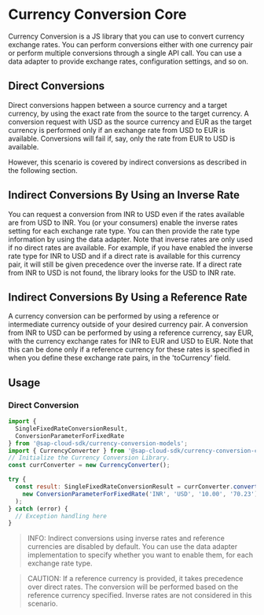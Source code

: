 # Currency Conversion Core

Currency Conversion is a JS library that you can use to convert currency exchange rates. You can perform conversions either with one currency pair or perform multiple conversions through a single API call. You can use a data adapter to provide exchange rates, configuration settings, and so on.

## Direct Conversions

Direct conversions happen between a source currency and a target currency, by using the exact rate from the source to the target currency. A conversion request with USD as the source currency and EUR as the target currency is performed only if an exchange rate from USD to EUR is available. Conversions will fail if, say, only the rate from EUR to USD is available.

However, this scenario is covered by indirect conversions as described in the following section.

## Indirect Conversions By Using an Inverse Rate

You can request a conversion from INR to USD even if the rates available are from USD to INR. You (or your consumers) enable the inverse rates setting for each exchange rate type. You can then provide the rate type information by using the data adapter. Note that inverse rates are only used if no direct rates are available. For example, if you have enabled the inverse rate type for INR to USD and if a direct rate is available for this currency pair, it will still be given precedence over the inverse rate. If a direct rate from INR to USD is not found, the library looks for the USD to INR rate.

## Indirect Conversions By Using a Reference Rate

A currency conversion can be performed by using a reference or intermediate currency outside of your desired currency pair. A conversion from INR to USD can be performed by using a reference currency, say EUR, with the currency exchange rates for INR to EUR and USD to EUR. Note that this can be done only if a reference currency for these rates is specified in when you define these exchange rate pairs, in the 'toCurrency' field.

## Usage

### Direct Conversion

```js
import {
  SingleFixedRateConversionResult,
  ConversionParameterForFixedRate
} from '@sap-cloud-sdk/currency-conversion-models';
import { CurrencyConverter } from '@sap-cloud-sdk/currency-conversion-core';
// Initialize the Currency Conversion Library.
const currConverter = new CurrencyConverter();

try {
  const result: SingleFixedRateConversionResult = currConverter.convertCurrencyWithFixedRate(
    new ConversionParameterForFixedRate('INR', 'USD', '10.00', '70.23')
  );
} catch (error) {
  // Exception handling here
}
```

> INFO:
Indirect conversions using inverse rates and reference currencies are disabled by default. You can use the data adapter implementation to specify whether you want to enable them, for each exchange rate type.

> CAUTION:
If a reference currency is provided, it takes precedence over direct rates. The conversion will be performed based on the reference currency specified. Inverse rates are not considered in this scenario.
